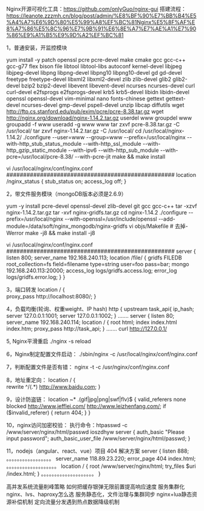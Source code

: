 Nginx开源可视化工具：https://github.com/onlyGuo/nginx-gui
搭建流程：https://leanote.zzzmh.cn/blog/post/admin/%E8%BF%90%E7%BB%B4%E5%A4%A7%E6%9D%80%E5%99%A8%EF%BC%81Nginx%E5%8F%AF%E8%A7%86%E5%8C%96%E7%9B%91%E6%8E%A7%E7%AE%A1%E7%90%86%E9%A1%B5%E9%9D%A2%EF%BC%81

1，普通安装，开监控模块

yum install -y patch openssl pcre pcre-devel make cmake gcc gcc-c++ gcc-g77 flex bison file libtool libtool-libs autoconf kernel-devel libjpeg libjpeg-devel libpng libpng-devel libpng10 libpng10-devel gd gd-devel freetype freetype-devel libxml2 libxml2-devel zlib zlib-devel glib2 glib2-devel bzip2 bzip2-devel libevent libevent-devel ncurses ncurses-devel curl curl-devel e2fsprogs e2fsprogs-devel krb5 krb5-devel libidn libidn-devel openssl openssl-devel vim-minimal nano fonts-chinese gettext gettext-devel ncurses-devel gmp-devel pspell-devel unzip libcap diffutils
wget http://ftp.cs.stanford.edu/pub/exim/pcre/pcre-8.38.tar.gz
wget http://nginx.org/download/nginx-1.14.2.tar.gz
userdel www
groupdel www
groupadd -f www
useradd -g www www
tar zxvf pcre-8.38.tar.gz -C /usr/local/
tar zxvf nginx-1.14.2.tar.gz -C /usr/local/
cd  /usr/local/nginx-1.14.2/
./configure --user=www --group=www --prefix=/usr/local/nginx --with-http_stub_status_module --with-http_ssl_module --with-http_gzip_static_module --with-ipv6 --with-http_sub_module --with-pcre=/usr/local/pcre-8.38/ --with-pcre-jit
make && make install

vi /usr/local/nginx/conf/nginx.conf 
##################################################
location /nginx_status {
    stub_status on;
	access_log off;
}

2，带文件服务模块（mongoDB版本必须是2.6.9）

yum -y install pcre-devel openssl-devel zlib-devel git gcc gcc-c++
tar -xzvf nginx-1.14.2.tar.gz
tar -xvf nginx-gridfs.tar.gz
cd nginx-1.14.2
./configure --prefix=/usr/local/nginx   --with-openssl=/usr/include/openssl --add-module=/data/soft/nginx_mongodb/nginx-gridfs
vi objs/Makefile  # 去掉-Werror
make -j8 && make install -j8

vi /usr/local/nginx/conf/nginx.conf 
##################################################
server {
        listen       800;
        server_name  192.168.240.113;
        location /file/ {
            gridfs FILEDB
            root_collection=fs
            field=filename
            type=string
            user=foo
            pass=bar;
                mongo 192.168.240.113:20000;
                access_log  logs/gridfs.access.log;
                error_log   logs/gridfs.error.log;
       }
}

3，端口转发
 location / {  
         proxy_pass  http://localhost:8080/;
        }
		
4，负载均衡(轮询、权重weight、IP hash)
http {
upstream task_api{
        ip_hash;  
        server 127.0.0.1:1001;
        server 127.0.0.1:1002;
    }
.......
server {
        listen       80;
        server_name  192.168.240.114;
        location / {
            root   html;
            index  index.html index.htm;
            proxy_pass http://task_api;
         }
.......
curl http://127.0.0.1/

5, Nginx平滑重启
./nginx -s reload

6，Nginx制定配置文件启动：
./sbin/nginx -c /usr/local/nginx/conf/nginx.conf

7，判断配置文件是否有错：
nginx -t -c /usr/nginx/conf/nginx.conf

8，地址重定向：
location / {  
        rewrite ^/(.*) http://www.baidu.com;
       }

9，设计防盗链：
location ~* \.(gif|jpg|png|swf|flv)$ {
valid_referers none blocked http://www.jefflei.com/ http://www.leizhenfang.com/;
if ($invalid_referer) {
return 404;
}
}

10，nginx访问加密校验：
执行命令：htpasswd -c /www/server/nginx/html/passwd ioszdhyw
server
    {
        auth_basic "Please input password";
        auth_basic_user_file /www/server/nginx/html/passwd;
    }

11，nodejs（angular、react、vue）项目 404 解决方案
server
    {
        listen 888;
。。。。。。。。。。。。。。。。。
        server_name 118.89.23.220;
        error_page   404   index.html;
。。。。。。。。。。。。。。。。。。。
        location / {
        root /www/server/nginx/html;
        try_files $uri /index.html;
    }
。。。。。。。。。。。。。。。。。。。。
    }



高并发系统流量削峰策略
如何把缓存银弹无限前置提高响应速度
服务集群化nginx、lvs、haproxy怎么选
服务静态化，文件治理与集群同步
nginx+lua静态资源补偿机制
定向流量分发遇到热点数据降级机制